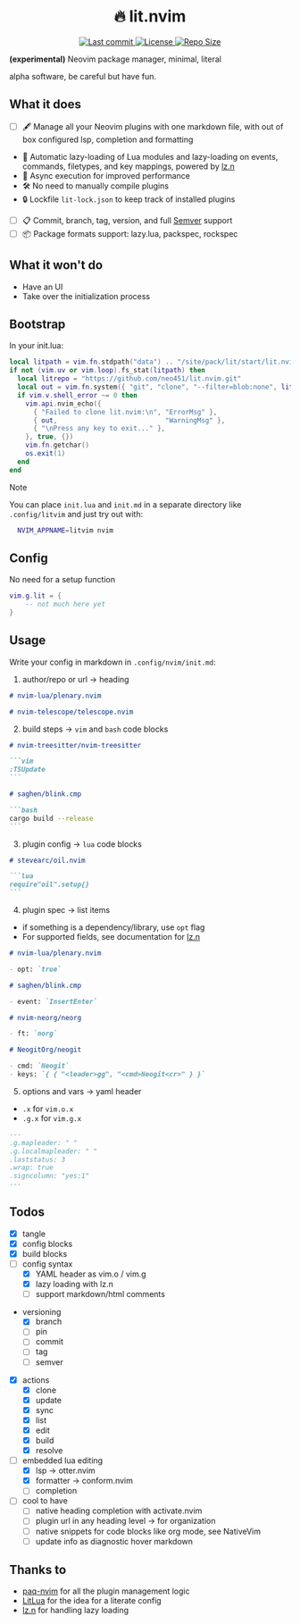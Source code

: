 <h1 align="center">🔥 lit.nvim</h1>

<div align="center"><p>
    <a href="https://github.com/neo451/lit.nvim/pulse">
      <img alt="Last commit" src="https://img.shields.io/github/last-commit/neo451/lit.nvim?style=for-the-badge&logo=starship&color=8bd5ca&logoColor=D9E0EE&labelColor=302D41"/>
    </a>
    <a href="https://github.com/neo451/lit.nvim/blob/main/LICENSE">
      <img alt="License" src="https://img.shields.io/github/license/neo451/lit.nvim?style=for-the-badge&logo=starship&color=ee999f&logoColor=D9E0EE&labelColor=302D41" />
    </a>
    <!-- <a href="https://github.com/neo451/lit.nvim/stargazers"> -->
    <!--   <img alt="Stars" src="https://img.shields.io/github/stars/neo451/lit.nvim?style=for-the-badge&logo=starship&color=c69ff5&logoColor=D9E0EE&labelColor=302D41" /> -->
    <!-- </a> -->
    <!-- <a href="https://github.com/neo451/lit.nvim/issues"> -->
    <!--   <img alt="Issues" src="https://img.shields.io/github/issues/neo451/lit.nvim?style=for-the-badge&logo=bilibili&color=F5E0DC&logoColor=D9E0EE&labelColor=302D41" /> -->
    <!-- </a> -->
    <a href="https://github.com/neo451/lit.nvim">
      <img alt="Repo Size" src="https://img.shields.io/github/repo-size/neo451/lit.nvim?color=%23DDB6F2&label=SIZE&logo=codesandbox&style=for-the-badge&logoColor=D9E0EE&labelColor=302D41" />
    </a>
</div>

**(experimental)** Neovim package manager, minimal, literal

alpha software, be careful but have fun.

## What it does

- [ ] 🖋️ Manage all your Neovim plugins with one markdown file, with out of box configured lsp, completion and formatting
- 🔌 Automatic lazy-loading of Lua modules and lazy-loading on events, commands, filetypes, and key mappings, powered by [lz.n](https://github.com/nvim-neorocks/lz.n)
- 💪 Async execution for improved performance
- 🛠️ No need to manually compile plugins
- 🔒 Lockfile `lit-lock.json` to keep track of installed plugins
- [ ] 📋 Commit, branch, tag, version, and full [Semver](https://devhints.io/semver) support
- [ ] 📦 Package formats support: lazy.lua, packspec, rockspec

## What it won't do

- Have an UI
- Take over the initialization process

## Bootstrap

In your init.lua:

```lua
local litpath = vim.fn.stdpath("data") .. "/site/pack/lit/start/lit.nvim"
if not (vim.uv or vim.loop).fs_stat(litpath) then
  local litrepo = "https://github.com/neo451/lit.nvim.git"
  local out = vim.fn.system({ "git", "clone", "--filter=blob:none", litrepo, litpath })
  if vim.v.shell_error ~= 0 then
    vim.api.nvim_echo({
      { "Failed to clone lit.nvim:\n", "ErrorMsg" },
      { out,                           "WarningMsg" },
      { "\nPress any key to exit..." },
    }, true, {})
    vim.fn.getchar()
    os.exit(1)
  end
end
```

> [!NOTE]
> You can place `init.lua` and `init.md` in a separate directory like `.config/litvim` and just try out with:
>
> ```bash
>   NVIM_APPNAME=litvim nvim
> ```

## Config

No need for a setup function

```lua
vim.g.lit = {
    -- not much here yet
}
```

## Usage

Write your config in markdown in `.config/nvim/init.md`:

1. author/repo or url -> heading

```markdown
# nvim-lua/plenary.nvim

# nvim-telescope/telescope.nvim
```

2. build steps -> `vim` and `bash` code blocks

````markdown
# nvim-treesitter/nvim-treesitter

```vim
:TSUpdate
```

# saghen/blink.cmp

```bash
cargo build --release
```
````

3. plugin config -> `lua` code blocks

````markdown
# stevearc/oil.nvim

```lua
require"oil".setup{}
```
````

4. plugin spec -> list items

- if something is a dependency/library, use `opt` flag
- For supported fields, see documentation for [lz.n](https://github.com/nvim-neorocks/lz.n?tab=readme-ov-file#plugin-spec)

```markdown
# nvim-lua/plenary.nvim

- opt: `true`

# saghen/blink.cmp

- event: `InsertEnter`

# nvim-neorg/neorg

- ft: `norg`

# NeogitOrg/neogit

- cmd: `Neogit`
- keys: `{ { "<leader>gg", "<cmd>Neogit<cr>" } }`
```

5. options and vars -> yaml header

- `.x` for `vim.o.x`
- `.g.x` for `vim.g.x`

```markdown
---
.g.mapleader: " "
.g.localmapleader: " "
.laststatus: 3
.wrap: true
.signcolumn: "yes:1"
---
```

## Todos

- [x] tangle
- [x] config blocks
- [x] build blocks
- [ ] config syntax
  - [x] YAML header as vim.o / vim.g
  - [x] lazy loading with lz.n
  - [ ] support markdown/html comments
- versioning
  - [x] branch
  - [ ] pin
  - [ ] commit
  - [ ] tag
  - [ ] semver
- [x] actions
  - [x] clone
  - [x] update
  - [x] sync
  - [x] list
  - [x] edit
  - [x] build
  - [x] resolve
- [ ] embedded lua editing
  - [x] lsp -> otter.nvim
  - [x] formatter -> conform.nvim
  - [ ] completion
- [ ] cool to have
  - [ ] native heading completion with activate.nvim
  - [ ] plugin url in any heading level -> for organization
  - [ ] native snippets for code blocks like org mode, see NativeVim
  - [ ] update info as diagnostic hover markdown

## Thanks to

- [paq-nvim](https://github.com/savq/paq-nvim) for all the plugin management logic
- [LitLua](https://github.com/jwtly10/litlua) for the idea for a literate config
- [lz.n](https://github.com/nvim-neorocks/lz.n) for handling lazy loading

